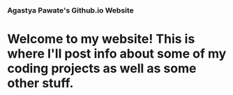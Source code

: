 ### Agastya Pawate's Github.io Website


# Welcome to my website! This is where I'll post info about some of my coding projects as well as some other stuff.




